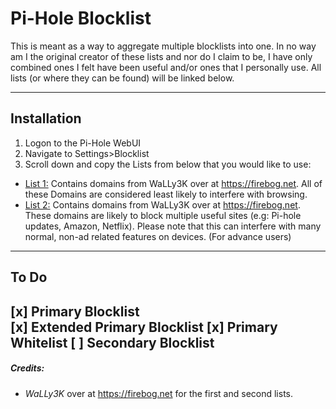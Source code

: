 # Pi-Hole Blocklist
This is meant as a way to aggregate multiple blocklists into one. In no way am I the original creator of these lists and nor do I claim to be, I have only combined ones I felt have been useful and/or ones that I personally use. All lists (or where they can be found) will be linked below.

---

## Installation
1. Logon to the Pi-Hole WebUI
2. Navigate to Settings>Blocklist
3. Scroll down and copy the Lists from below that you would like to use:



- [List 1:]() Contains domains from WaLLy3K over at https://firebog.net. All of these Domains are considered least likely to interfere with browsing.
- [List 2:]() Contains domains from WaLLy3K over at https://firebog.net. These domains are likely to block multiple useful sites (e.g: Pi-hole updates, Amazon, Netflix). Please note that this can interfere with many normal, non-ad related features on devices. (For advance users)


[//]: # (These are reference links used in the body of this note and get stripped out when the markdown processor does its job. There is no need to format nicely because it shouldn't be seen. Thanks SO - http://stackoverflow.com/questions/4823468/store-comments-in-markdown-syntax)
---

## To Do
[x] Primary Blocklist  
[x] Extended Primary Blocklist
[x] Primary Whitelist
[ ] Secondary Blocklist 
---
##### Credits:
- *WaLLy3K* over at https://firebog.net for the first and second lists.
